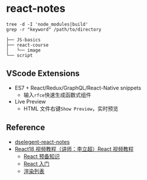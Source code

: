 # react-notes

```
tree -d -I 'node_modules|build'
grep -r "keyword" /path/to/directory

├── JS-basics
├── react-course
│   └── image
└── script
```

## VScode Extensions

- ES7 + React/Redux/GraphQL/React-Native snippets
  - 输入`rfce`快速生成函数式组件
- Live Preview
  - HTML 文件右键`Show Preview`，实时预览

## Reference

- [dselegent-react-notes](https://github.com/dselegent/Learning-Notes/tree/master/react)
- [React18 视频教程（讲师：李立超）React 视频教程](https://www.bilibili.com/video/BV1bS4y1b7NV?p=19&vd_source=6145bca5bc5612c5da7202b32d7ded7b)
  - [React 预备知识](https://www.lilichao.com/index.php/2022/03/18/react%e9%a2%84%e5%a4%87%e7%9f%a5%e8%af%86/)
  - [React 入门](https://www.lilichao.com/index.php/2022/03/18/react%e5%85%a5%e9%97%a8/)
  - [渲染列表](https://www.lilichao.com/index.php/2022/03/19/%e6%b8%b2%e6%9f%93%e5%88%97%e8%a1%a8/)
